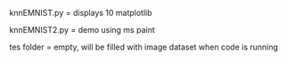 knnEMNIST.py = displays 10 matplotlib


knnEMNIST2.py = demo using ms paint

tes folder = empty, will be filled with image dataset when code is running
